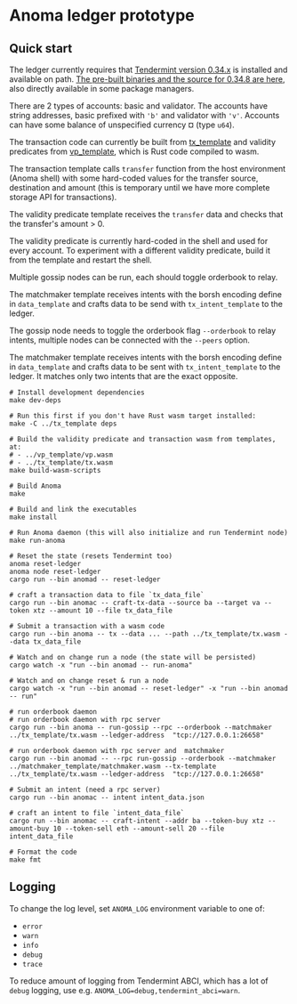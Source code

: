 # Anoma ledger prototype

## Quick start

The ledger currently requires that [Tendermint version 0.34.x](https://github.com/tendermint/tendermint) is installed and available on path. [The pre-built binaries and the source for 0.34.8 are here](https://github.com/tendermint/tendermint/releases/tag/v0.34.8), also directly available in some package managers.

There are 2 types of accounts: basic and validator. The accounts have string addresses, basic prefixed with `'b'` and validator with `'v'`. Accounts can have some balance of unspecified currency ¤ (type `u64`).

The transaction code can currently be built from [tx_template](../tx_template) and validity predicates from [vp_template](../vp_template), which is Rust code compiled to wasm.

The transaction template calls `transfer` function from the host environment (Anoma shell) with some hard-coded values for the transfer source, destination and amount (this is temporary until we have more complete storage API for transactions).

The validity predicate template receives the `transfer` data and checks that the transfer's amount > 0.

The validity predicate is currently hard-coded in the shell and used for every account. To experiment with a different validity predicate, build it from the template and restart the shell.

Multiple gossip nodes can be run, each should toggle orderbook to relay.

The matchmaker template receives intents with the borsh encoding define in `data_template` and crafts data to be send with `tx_intent_template` to the ledger.


The gossip node needs to toggle the orderbook flag `--orderbook` to relay intents, multiple nodes can be connected with the `--peers` option.

The matchmaker template receives intents with the borsh encoding define in `data_template` and crafts data to be sent with `tx_intent_template` to the ledger. It matches only two intents that are the exact opposite.

```shell
# Install development dependencies
make dev-deps

# Run this first if you don't have Rust wasm target installed:
make -C ../tx_template deps

# Build the validity predicate and transaction wasm from templates, at:
# - ../vp_template/vp.wasm
# - ../tx_template/tx.wasm
make build-wasm-scripts

# Build Anoma
make

# Build and link the executables
make install

# Run Anoma daemon (this will also initialize and run Tendermint node)
make run-anoma

# Reset the state (resets Tendermint too)
anoma reset-ledger
anoma node reset-ledger
cargo run --bin anomad -- reset-ledger

# craft a transaction data to file `tx_data_file`
cargo run --bin anomac -- craft-tx-data --source ba --target va --token xtz --amount 10 --file tx_data_file

# Submit a transaction with a wasm code
cargo run --bin anoma -- tx --data ... --path ../tx_template/tx.wasm --data tx_data_file

# Watch and on change run a node (the state will be persisted)
cargo watch -x "run --bin anomad -- run-anoma"

# Watch and on change reset & run a node
cargo watch -x "run --bin anomad -- reset-ledger" -x "run --bin anomad -- run"

# run orderbook daemon
# run orderbook daemon with rpc server
cargo run --bin anoma -- run-gossip --rpc --orderbook --matchmaker ../tx_template/tx.wasm --ledger-address  "tcp://127.0.0.1:26658"

# run orderbook daemon with rpc server and  matchmaker
cargo run --bin anomad -- --rpc run-gossip --orderbook --matchmaker ../matchmaker_template/matchmaker.wasm --tx-template ../tx_template/tx.wasm --ledger-address  "tcp://127.0.0.1:26658"

# Submit an intent (need a rpc server)
cargo run --bin anomac -- intent intent_data.json

# craft an intent to file `intent_data_file`
cargo run --bin anomac -- craft-intent --addr ba --token-buy xtz --amount-buy 10 --token-sell eth --amount-sell 20 --file intent_data_file

# Format the code
make fmt
```

## Logging

To change the log level, set `ANOMA_LOG` environment variable to one of:
- `error`
- `warn`
- `info`
- `debug`
- `trace`

To reduce amount of logging from Tendermint ABCI, which has a lot of `debug` logging, use e.g. `ANOMA_LOG=debug,tendermint_abci=warn`.
